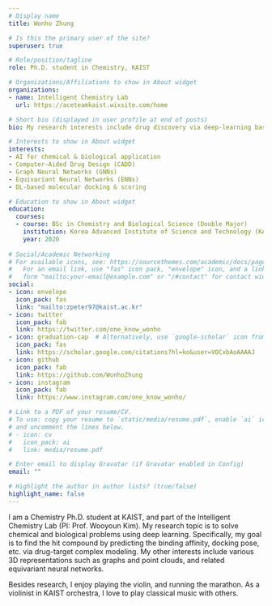 ```yaml
---
# Display name
title: Wonho Zhung

# Is this the primary user of the site?
superuser: true

# Role/position/tagline
role: Ph.D. student in Chemistry, KAIST

# Organizations/Affiliations to show in About widget
organizations:
- name: Intelligent Chemistry Lab
  url: https://aceteamkaist.wixsite.com/home

# Short bio (displayed in user profile at end of posts)
bio: My research interests include drug discovery via deep-learning based approach.

# Interests to show in About widget
interests:
- AI for chemical & biological application
- Computer-Aided Drug Design (CADD)
- Graph Neural Networks (GNNs)
- Equivariant Neural Networks (ENNs)
- DL-based molecular docking & scoring

# Education to show in About widget
education:
  courses:
  - course: BSc in Chemistry and Biological Science (Double Major)
    institution: Korea Advanced Institute of Science and Technology (KAIST)
    year: 2020
    
# Social/Academic Networking
# For available icons, see: https://sourcethemes.com/academic/docs/page-builder/#icons
#   For an email link, use "fas" icon pack, "envelope" icon, and a link in the
#   form "mailto:your-email@example.com" or "/#contact" for contact widget.
social:
- icon: envelope
  icon_pack: fas
  link: "mailto:zpeter97@kaist.ac.kr"
- icon: twitter
  icon_pack: fab
  link: https://twitter.com/one_know_wonho
- icon: graduation-cap  # Alternatively, use `google-scholar` icon from `ai` icon pack
  icon_pack: fas
  link: https://scholar.google.com/citations?hl=ko&user=VOCxbAoAAAAJ
- icon: github
  icon_pack: fab
  link: https://github.com/WonhoZhung
- icon: instagram
  icon_pack: fab
  link: https://www.instagram.com/one_know_wonho/

# Link to a PDF of your resume/CV.
# To use: copy your resume to `static/media/resume.pdf`, enable `ai` icons in `params.toml`, 
# and uncomment the lines below.
# - icon: cv
#   icon_pack: ai
#   link: media/resume.pdf

# Enter email to display Gravatar (if Gravatar enabled in Config)
email: ""

# Highlight the author in author lists? (true/false)
highlight_name: false
---
```


I am a Chemistry Ph.D. student at KAIST, and part of the Intelligent Chemistry Lab (PI: Prof. Wooyoun Kim). My research topic is to solve chemical and biological problems using deep learning. Specifically, my goal is to find the hit compound by predicting the binding affinity, docking pose, etc. via drug-target complex modeling. My other interests include various 3D representations such as graphs and point clouds, and related equivariant neural networks. 

Besides research, I enjoy playing the violin, and running the marathon. As a violinist in KAIST orchestra, I love to play classical music with others.
